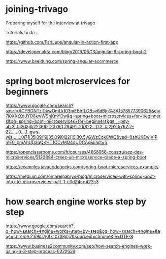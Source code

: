 # joining-trivago
Preparing myself for the interview at trivago

Tutorials to do :


https://github.com/FanJups/angular-in-action-first-app

https://developer.okta.com/blog/2019/05/13/angular-8-spring-boot-2

https://www.baeldung.com/spring-angular-ecommerce

# spring boot microservices for beginners

https://www.google.com/search?sxsrf=ACYBGNTzlDkwOmLkf03mFBhfLOBsv6dBjg%3A1578577390625&ei=7i0XXtXdJYO8kwW9hKmYDw&q=spring+boot+microservices+for+beginners&oq=spring+boot+microservices+for+beginners&gs_l=psy-ab.3..0i203j0i22i30l2.23760.29491..29822...0.2..0.292.5762.2-22......0....1..gws-wiz.......0i71j35i39i19j35i39j0i22i10i30.5yGWzCokCWQ&ved=0ahUKEwjVjPmE0_bmAhUD3qQKHT1CCvMQ4dUDCAs&uact=5

https://openclassrooms.com/fr/courses/4668056-construisez-des-microservices/5122884-creez-un-microservice-grace-a-spring-boot

https://examples.javacodegeeks.com/spring-boot-microservices-example/

https://medium.com/omarelgabrys-blog/microservices-with-spring-boot-intro-to-microservices-part-1-c0d24cd422c3

# how search engine works step by step

https://www.google.com/search?q=how+search+engine+works+step+by+step&oq=how+search+engine+&aqs=chrome.2.69i57j0l7.10738j0j7&sourceid=chrome&ie=UTF-8

https://www.business2community.com/seo/how-search-engines-work-using-a-3-step-process-0322639
